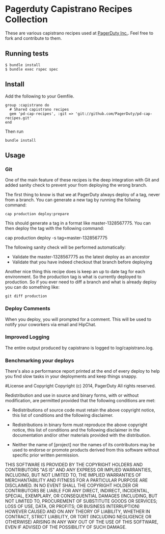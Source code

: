 # Pagerduty Capistrano Recipes Collection

These are various capistrano recipes used at [PagerDuty Inc.](http://www.pagerduty.com/). Feel free to fork and contribute to them.

## Running tests

    $ bundle install
    $ bundle exec rspec spec

## Install

Add the following to your Gemfile.

    group :capistrano do
      # Shared capistrano recipes
      gem 'pd-cap-recipes', :git => 'git://github.com/PagerDuty/pd-cap-recipes.git'
    end

Then run

    bundle install

## Usage

### Git

One of the main feature of these recipes is the deep integration with Git and added sanity check to prevent your from deploying the wrong branch.

The first thing to know is that we at PagerDuty always deploy of a tag, never from a branch. You can generate a new tag by running the follwing command:

    cap production deploy:prepare

This should generate a tag in a format like master-1328567775. You can then deploy the tag with the following command:

cap production deploy -s tag=master-1328567775

The following sanity check will be performed automatically:

* Validate the master-1328567775 as the latest deploy as an ancestor
* Validate that you have indeed checkout that branch before deploying

Another nice thing this recipe does is keep an up to date tag for each environment. So the production tag is what is currently deployed to production. So if you ever need to diff a branch and what is already deploy you can do something like:

    git diff production

### Deploy Comments

When you deploy, you will prompted for a comment. This will be used to notify your coworkers via email and HipChat.

### Improved Logging

The entire output produced by capistrano is logged to log/capistrano.log.

### Benchmarking your deploys

There's also a performance report printed at the end of every deploy to help you find slow tasks in your deployments and keep things snappy.

#License and Copyright
Copyright (c) 2014, PagerDuty
All rights reserved.

Redistribution and use in source and binary forms, with or without modification, are permitted provided that the following conditions are met:

* Redistributions of source code must retain the above copyright notice, this list of conditions and the following disclaimer.

* Redistributions in binary form must reproduce the above copyright notice, this list of conditions and the following disclaimer in the documentation and/or other materials provided with the distribution.

* Neither the name of [project] nor the names of its contributors may be used to endorse or promote products derived from this software without specific prior written permission.

THIS SOFTWARE IS PROVIDED BY THE COPYRIGHT HOLDERS AND CONTRIBUTORS "AS IS" AND ANY EXPRESS OR IMPLIED WARRANTIES, INCLUDING, BUT NOT LIMITED TO, THE IMPLIED WARRANTIES OF MERCHANTABILITY AND FITNESS FOR A PARTICULAR PURPOSE ARE DISCLAIMED. IN NO EVENT SHALL THE COPYRIGHT HOLDER OR CONTRIBUTORS BE LIABLE FOR ANY DIRECT, INDIRECT, INCIDENTAL, SPECIAL, EXEMPLARY, OR CONSEQUENTIAL DAMAGES (INCLUDING, BUT NOT LIMITED TO, PROCUREMENT OF SUBSTITUTE GOODS OR SERVICES; LOSS OF USE, DATA, OR PROFITS; OR BUSINESS INTERRUPTION) HOWEVER CAUSED AND ON ANY THEORY OF LIABILITY, WHETHER IN CONTRACT, STRICT LIABILITY, OR TORT (INCLUDING NEGLIGENCE OR OTHERWISE) ARISING IN ANY WAY OUT OF THE USE OF THIS SOFTWARE, EVEN IF ADVISED OF THE POSSIBILITY OF SUCH DAMAGE.
